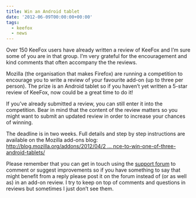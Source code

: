 ```yaml
---
title: Win an Android tablet
date: '2012-06-09T00:00:00+00:00'
tags:
  - keefox
  - news
---
```

<p>Over 150 KeeFox users have already written a review of KeeFox and I’m sure some of you are in that group. I’m very grateful for the encouragement and kind comments that often accompany the the reviews.
</p>
<p>Mozilla (the organisation that makes Firefox) are running a competition to encourage you to write a review of your favourite add-on (up to three per person). The prize is an Android tablet so if you haven’t yet written a 5-star review of KeeFox, now could be a great time to do it!
</p>
<p>If you’ve already submitted a review, you can still enter it into the competition. Bear in mind that the content of the review matters so you might want to submit an updated review in order to increase your chances of winning.
</p>
<p>The deadline is in two weeks. Full details and step by step instructions are available on the Mozilla add-ons blog:<br> <a href="http://blog.mozilla.org/addons/2012/04/24/tell-us-about-your-favorite-add-on-for-a-chance-to-win-one-of-three-android-tablets/" title="Go to http://blog.mozilla.org/addons/2012/04/24/tell-us-about-your-favorite-add-on-for-a-chance-to-win-one-of-three-android-tablets/" target="_blank" class="externlink">http://blog.mozilla.org/addons/2012/04/2 … nce-to-win-one-of-three-android-tablets/</a>
</p>
<p>Please remember that you can get in touch using the <a href="help/forum" title="Go to http://keefox.org/help/forum" class="externlink">support forum</a> to comment or suggest improvements so if you have something to say that might benefit from a reply please post it on the forum instead of (or as well as) in an add-on review. I try to keep on top of comments and questions in reviews but sometimes I just don’t see them.</p>

